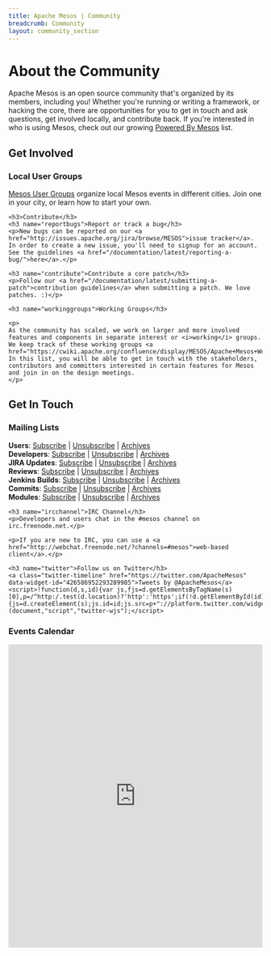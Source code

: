 ```yaml
---
title: Apache Mesos | Community
breadcrumb: Community
layout: community_section
---
```


<h1>About the Community</h1>

<p>Apache Mesos is an open source community that's organized by its members, including you! Whether you're running or writing a framework, or hacking the core, there are opportunities for you to get in touch and ask questions, get involved locally, and contribute back. If you're interested in who is using Mesos, check out our growing <a href="/documentation/latest/powered-by-mesos/">Powered By Mesos</a> list.</p>

<div class="row-fluid">
  <div class="col-md-6">
    <h2>Get Involved</h2>
    <h3 name="meetup">Local User Groups</h3>
    <p><a href="user-groups/">Mesos User Groups</a> organize local Mesos events in different cities. Join one in your city, or learn how to start your own.</p>

    <h3>Contribute</h3>
    <h3 name="reportbugs">Report or track a bug</h3>
    <p>New bugs can be reported on our <a href="http://issues.apache.org/jira/browse/MESOS">issue tracker</a>. In order to create a new issue, you'll need to signup for an account. See the guidelines <a href="/documentation/latest/reporting-a-bug/">here</a>.</p>

    <h3 name="contribute">Contribute a core patch</h3>
    <p>Follow our <a href="/documentation/latest/submitting-a-patch">contribution guidelines</a> when submitting a patch. We love patches. :)</p>

    <h3 name="workinggroups">Working Groups</h3>

    <p>
    As the community has scaled, we work on larger and more involved features and components in separate interest or <i>working</i> groups.
    We keep track of these working groups <a href="https://cwiki.apache.org/confluence/display/MESOS/Apache+Mesos+Working+Groups">here</a>.
    In this list, you will be able to get in touch with the stakeholders, contributors and committers interested in certain features for Mesos and join in on the design meetings.
    </p>

  </div>
  <div class="col-md-6">
    <h2>Get In Touch</h2>
    <h3 name="mailinglists">Mailing Lists</h3>
    <p><b>Users</b>: <a href="mailto:user-subscribe@mesos.apache.org?subject=Subscribe&body=Subscribe">Subscribe</a> | <a href="mailto:user-unsubscribe@mesos.apache.org?subject=Unsubscribe&body=Unsubscribe">Unsubscribe</a> | <a href="http://www.mail-archive.com/user@mesos.apache.org/">Archives</a><br />
    <b>Developers</b>: <a href="mailto:dev-subscribe@mesos.apache.org?subject=Subscribe&body=Subscribe">Subscribe</a> | <a href="mailto:dev-unsubscribe@mesos.apache.org?subject=Unsubscribe&body=Unsubscribe">Unsubscribe</a> | <a href="http://www.mail-archive.com/dev@mesos.apache.org/">Archives</a><br />
    <b>JIRA Updates</b>: <a href="mailto:issues-subscribe@mesos.apache.org?subject=Subscribe&body=Subscribe">Subscribe</a> | <a href="mailto:issues-unsubscribe@mesos.apache.org?subject=Unsubscribe&body=Unsubscribe">Unsubscribe</a> | <a href="http://www.mail-archive.com/issues@mesos.apache.org/">Archives</a><br />
    <b>Reviews</b>: <a href="mailto:reviews-subscribe@mesos.apache.org?subject=Subscribe&body=Subscribe">Subscribe</a> | <a href="mailto:reviews-unsubscribe@mesos.apache.org?subject=Unsubscribe&body=Unsubscribe">Unsubscribe</a> | <a href="http://www.mail-archive.com/reviews@mesos.apache.org/">Archives</a><br />
    <b>Jenkins Builds</b>: <a href="mailto:builds-subscribe@mesos.apache.org?subject=Subscribe&body=Subscribe">Subscribe</a> | <a href="mailto:builds-unsubscribe@mesos.apache.org?subject=Unsubscribe&body=Unsubscribe">Unsubscribe</a> | <a href="http://www.mail-archive.com/builds@mesos.apache.org/">Archives</a><br />
    <b>Commits</b>: <a href="mailto:commits-subscribe@mesos.apache.org?subject=Subscribe&body=Subscribe">Subscribe</a> | <a href="mailto:commits-unsubscribe@mesos.apache.org?subject=Unsubscribe&body=Unsubscribe">Unsubscribe</a> | <a href="http://www.mail-archive.com/commits@mesos.apache.org/">Archives</a><br />
    <b>Modules</b>: <a href="mailto:modules-subscribe@mesos.apache.org?subject=Subscribe&body=Subscribe">Subscribe</a> | <a href="mailto:modules-unsubscribe@mesos.apache.org?subject=Unsubscribe&body=Unsubscribe">Unsubscribe</a> | <a href="http://www.mail-archive.com/modules@mesos.apache.org/">Archives</a><br /></p>

    <h3 name="ircchannel">IRC Channel</h3>
    <p>Developers and users chat in the #mesos channel on irc.freenode.net.</p>

    <p>If you are new to IRC, you can use a <a href="http://webchat.freenode.net/?channels=#mesos">web-based client</a>.</p>

    <h3 name="twitter">Follow us on Twitter</h3>
    <a class="twitter-timeline" href="https://twitter.com/ApacheMesos" data-widget-id="426586952293289985">Tweets by @ApacheMesos</a>
    <script>!function(d,s,id){var js,fjs=d.getElementsByTagName(s)[0],p=/^http:/.test(d.location)?'http':'https';if(!d.getElementById(id)){js=d.createElement(s);js.id=id;js.src=p+"://platform.twitter.com/widgets.js";fjs.parentNode.insertBefore(js,fjs);}}(document,"script","twitter-wjs");</script>

  </div>
  <div class="col-md-12">
    <h3 name="calendar">Events Calendar</h3>
    <iframe src="https://calendar.google.com/calendar/embed?src=2hecvndc0mnaqlir34cqnfvtak%40group.calendar.google.com" style="border: 0" width="100%" height="600" frameborder="0" scrolling="no"></iframe>
  </div>
</div>
